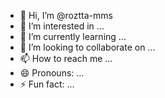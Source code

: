 - 👋 Hi, I’m @roztta-mms
- 👀 I’m interested in ...
- 🌱 I’m currently learning ...
- 💞️ I’m looking to collaborate on ...
- 📫 How to reach me ...
- 😄 Pronouns: ...
- ⚡ Fun fact: ...

<!---
roztta-mms/roztta-mms is a ✨ special ✨ repository because its `README.md` (this file) appears on your GitHub profile.
You can click the Preview link to take a look at your changes.
--->
